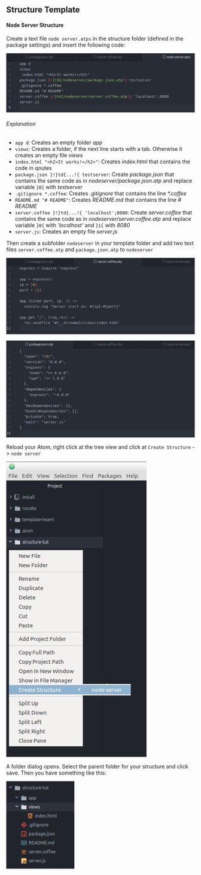 ## Structure Template
#### Node Server Structure
Create a text file `node server.atps` in the structure folder (defined in the package settings) and insert the following code:

![img1](https://raw.githubusercontent.com/NorabX/template-insert/master/img/egs2.png)

###### Explanation
* `app d`: Creates an empty folder _app_
* `views`: Creates a folder, if the next line starts with a tab. Otherwise it creates an empty file _views_
* `index.html "<h2>It works!</h2>"`: Creates _index.html_ that contains the code in qoutes
* `package.json }!}td{...!{ testserver`: Create _package.json_ that contains the same code as in _nodeserver/package.json.atp_ and replace variable `}0{` with _testserver_
* `.gitignore *.coffee`: Creates _.gitignore_ that contains the line _*.coffee_
* `README.md "# README"`: Creates _README.md_ that contains the line _# README_
* `server.coffee }!}td{...!{ 'localhost';8080`: Create _server.coffee_ that contains the same code as in _nodeserver/server.coffee.atp_ and replace variable `}0{` with _'localhost'_ and `}1{` with _8080_
* `server.js`: Creates an empty file _server.js_


Then create a subfolder `nodeserver` in your template folder and add two text files `server.coffee.atp` and `package.json.atp` to `nodeserver`

![img2](https://raw.githubusercontent.com/NorabX/template-insert/master/img/egs3.png)

![img3](https://raw.githubusercontent.com/NorabX/template-insert/master/img/egs4.png)

Reload your Atom, right click at the tree view and click at `Create Structure` -> `node server`

![img4](https://raw.githubusercontent.com/NorabX/template-insert/master/img/egs1.png)

A folder dialog opens. Select the parent folder for your structure and click save. Then you have something like this:

![img5](https://raw.githubusercontent.com/NorabX/template-insert/master/img/egs5.png)
